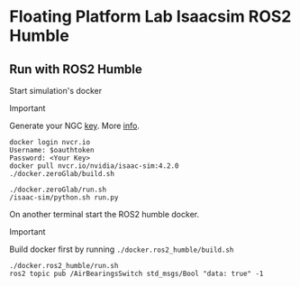 # Floating Platform Lab Isaacsim ROS2 Humble

## Run with ROS2 Humble

Start simulation's docker

> [!IMPORTANT]
> Generate your NGC [key](https://docs.nvidia.com/ngc/gpu-cloud/ngc-user-guide/index.html#generating-api-key).
> More [info](https://catalog.ngc.nvidia.com/orgs/nvidia/containers/isaac-sim).

```
docker login nvcr.io
Username: $oauthtoken
Password: <Your Key>
docker pull nvcr.io/nvidia/isaac-sim:4.2.0
./docker.zeroGlab/build.sh
```


```
./docker.zeroGlab/run.sh
/isaac-sim/python.sh run.py
```


On another terminal start the ROS2 humble docker.

> [!IMPORTANT]
> Build docker first by running `./docker.ros2_humble/build.sh`

```
./docker.ros2_humble/run.sh
ros2 topic pub /AirBearingsSwitch std_msgs/Bool "data: true" -1
```